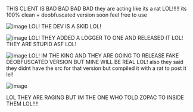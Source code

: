 THIS CLIENT IS BAD BAD BAD BAD
they are acting like its a rat LOL!!!!! its 100% clean + deobfuscated version soon 
feel free to use 

![image](https://user-images.githubusercontent.com/73967130/136633879-dcdcd0ce-2db2-4a51-b5dd-fb13145205aa.png) LOL! THE DEV IS A SKID LOL!


![image](https://user-images.githubusercontent.com/73967130/136633863-6d64349b-313e-4d9b-ace7-ad3258e162ce.png) LOL! THEY ADDED A LOGGER TO ONE AND RELEASED IT LOL! THEY ARE STUPID ASF LOL!

![image](https://user-images.githubusercontent.com/73967130/136633845-ff09afbf-00cb-487c-970a-24ce3520a73d.png) LOL! IM THE KING AND THEY ARE GOING TO RELEASE FAKE DEOBFUSCATED VERSION BUT MINE WILL BE REAL LOL! also they said they didnt have the src for that version but compiled it with a rat to post it lel! 


![image](https://user-images.githubusercontent.com/73967130/136633982-9fa7794b-7db3-44ab-9e0c-9ed19d340bb9.png)

LOL THEY ARE RAGING BUT IM THE ONE WHO TOLD ZOPAC TO INSIDE THEM LOL!!!!
